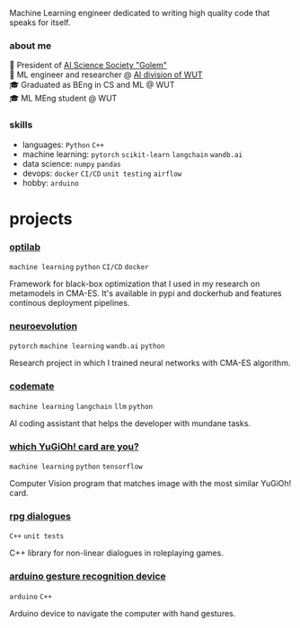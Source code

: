 Machine Learning engineer dedicated to writing high quality code that speaks for itself.

### about me
🔬 President of [AI Science Society "Golem"](https://github.com/KNSI-Golem)  
💼 ML engineer and researcher @ [AI division of WUT](https://ai.ii.pw.edu.pl/en/about/)  
🎓 Graduated as BEng in CS and ML @ WUT  
🎓 ML MEng student @ WUT  

### skills
- languages: `Python` `C++`
- machine learning: `pytorch` `scikit-learn` `langchain` `wandb.ai`
- data science: `numpy` `pandas`
- devops: `docker` `CI/CD` `unit testing` `airflow`  
- hobby: `arduino`  

# projects

### [optilab](https://github.com/mlojek/optilab)
`machine learning` `python` `CI/CD` `docker`

Framework for black-box optimization that I used in my research on metamodels in CMA-ES. It's available in pypi and dockerhub and features continous deployment pipelines. 

### [neuroevolution](https://github.com/mlojek/cma_neuroevolution)
`pytorch` `machine learning` `wandb.ai` `python`

Research project in which I trained neural networks with CMA-ES algorithm.

### [codemate](https://github.com/mlojek/codemate)
`machine learning` `langchain` `llm` `python`

AI coding assistant that helps the developer with mundane tasks.

### [which YuGiOh! card are you?](https://github.com/mlojek/which-yugioh-card-are-you)
`machine learning` `python` `tensorflow`

Computer Vision program that matches image with the most similar YuGiOh! card.

### [rpg dialogues](https://github.com/mlojek/rpg-dialogues)
`C++` `unit tests`

C++ library for non-linear dialogues in roleplaying games.

### [arduino gesture recognition device](https://github.com/mlojek/atlas-one)
`arduino` `C++`

Arduino device to navigate the computer with hand gestures.
